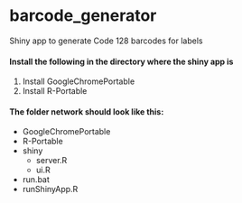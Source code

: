# barcode_generator
Shiny app to generate Code 128 barcodes for labels

#### Install the following in the directory where the shiny app is
1. Install GoogleChromePortable
2. Install R-Portable

#### The folder network should look like this:
+ GoogleChromePortable
+ R-Portable
+ shiny
    - server.R
    - ui.R
+ run.bat
+ runShinyApp.R
